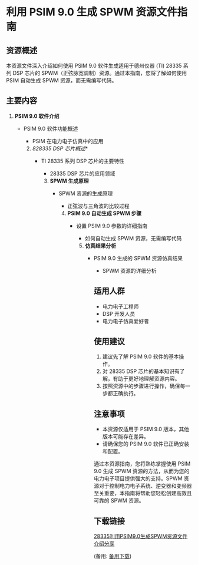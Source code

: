 # 利用 PSIM 9.0 生成 SPWM 资源文件指南

## 资源概述

本资源文件深入介绍如何使用 PSIM 9.0 软件生成适用于德州仪器 (TI) 28335 系列 DSP 芯片的 SPWM（正弦脉宽调制）资源。通过本指南，您将了解如何使用 PSIM 自动生成 SPWM 资源，而无需编写代码。

## 主要内容

1. **PSIM 9.0 软件介绍**
   - PSIM 9.0 软件功能概述
      - PSIM 在电力电子仿真中的应用

      2. *828335 DSP 芯片概述**
         - TI 28335 系列 DSP 芯片的主要特性
            - 28335 DSP 芯片的应用领域

            3. **SPWM 生成原理**
               - SPWM 资源的生成原理
                  - 正弦波与三角波的比较过程

                  4. **PSIM 9.0 自动生成 SPWM 步骤**
                     - 设置 PSIM 9.0 参数的详细指南
                        - 如何自动生成 SPWM 资源，无需编写代码

                        5. **仿真结果分析**
                           - PSIM 9.0 生成的 SPWM 资源仿真结果
                              - SPWM 资源的详细分析

                              ## 适用人群

                              - 电力电子工程师
                              - DSP 开发人员
                              - 电力电子仿真爱好者

                              ## 使用建议

                              1. 建议先了解 PSIM 9.0 软件的基本操作。
                              2. 对 28335 DSP 芯片的基本知识有了解，有助于更好地理解资源内容。
                              3. 按照资源中的步骤进行操作，确保每一步都正确执行。

                              ## 注意事项

                              - 本资源仅适用于 PSIM 9.0 版本，其他版本可能存在差异。
                              - 请确保您的 PSIM 9.0 软件已正确安装和配置。

                              通过本资源指南，您将熟练掌握使用 PSIM 9.0 生成 SPWM 资源的方法，从而为您的电力电子项目提供强大的支持。SPWM 资源对于控制电力电子系统、逆变器和变频器至关重要，本指南将帮助您轻松创建高效且可靠的 SPWM 资源。

                              ## 下载链接
                              [28335利用PSIM9.0生成SPWM资源文件介绍分享](https://pan.quark.cn/s/aeac2aba58d3) 

                              (备用: [备用下载](https://pan.baidu.com/s/1ngI1KPRJD7m0fMwLLCZA2g?pwd=1234))
